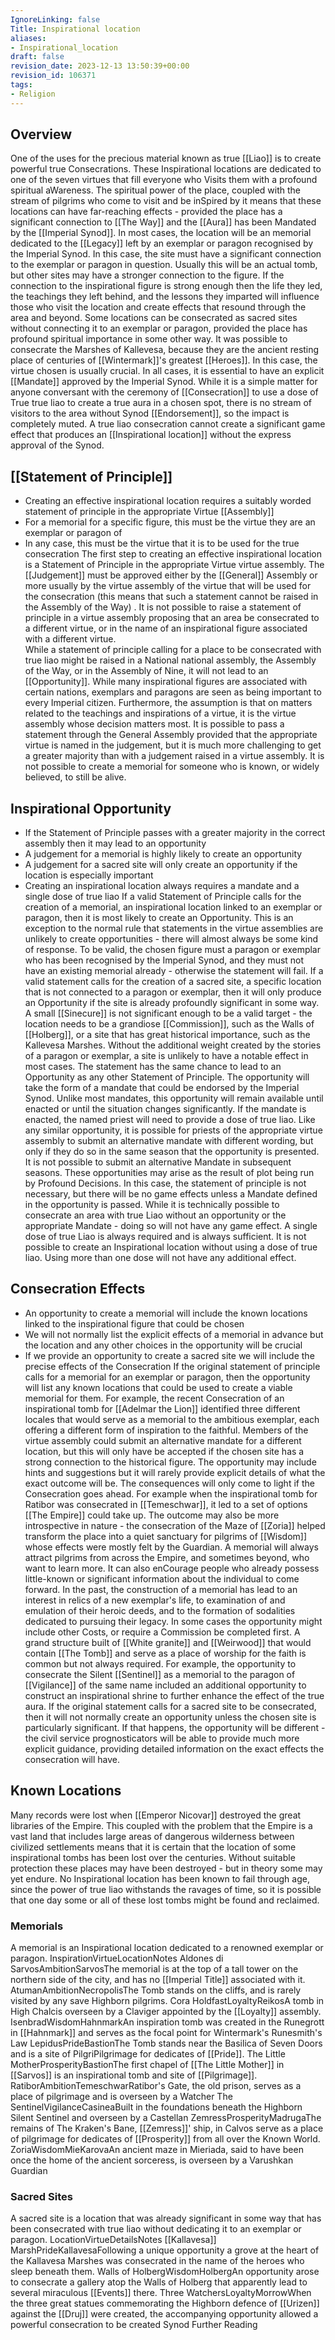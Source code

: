 ```yaml
---
IgnoreLinking: false
Title: Inspirational location
aliases:
- Inspirational_location
draft: false
revision_date: 2023-12-13 13:50:39+00:00
revision_id: 106371
tags:
- Religion
---
```


## Overview
One of the uses for the precious material known as true [[Liao]] is to create powerful true Consecrations. These Inspirational locations are dedicated to one of the seven virtues that fill everyone who Visits them with a profound spiritual aWareness. The spiritual power of the place, coupled with the stream of pilgrims who come to visit and be inSpired by it means that these locations can have far-reaching effects - provided the place has a significant connection to [[The Way]] and the [[Aura]] has been Mandated by the [[Imperial Synod]].
In most cases, the location will be an memorial dedicated to the [[Legacy]] left by an exemplar or paragon recognised by the Imperial Synod. In this case, the site must have a significant connection to the exemplar or paragon in question. Usually this will be an actual tomb, but other sites may have a stronger connection to the figure. If the connection to the inspirational figure is strong enough then the life they led, the teachings they left behind, and the lessons they imparted will influence those who visit the location and create effects that resound through the area and beyond.
Some locations can be consecrated as sacred sites without connecting it to an exemplar or paragon, provided the place has profound spiritual importance in some other way. It was possible to consecrate the Marshes of Kallevesa, because they are the ancient resting place of centuries of [[Wintermark]]'s greatest [[Heroes]]. In this case, the virtue chosen is usually crucial.
In all cases, it is essential to have an explicit [[Mandate]] approved by the Imperial Synod. While it is a simple matter for anyone conversant with the ceremony of [[Consecration]] to use a dose of True true liao to create a true aura in a chosen spot, there is no stream of visitors to the area without Synod [[Endorsement]], so the impact is completely muted. A true liao consecration cannot create a significant game effect that produces an [[Inspirational location]] without the express approval of the Synod.
## [[Statement of Principle]]
* Creating an effective inspirational location requires a suitably worded statement of principle in the appropriate Virtue [[Assembly]]
* For a memorial for a specific figure, this must be the virtue they are an exemplar or paragon of
* In any case, this must be the virtue that it is to be used for the true consecration
The first step to creating an effective inspirational location is a Statement of Principle in the appropriate Virtue virtue assembly. The [[Judgement]] must be approved either by the [[General]] Assembly or more usually by the virtue assembly of the virtue that will be used for the consecration (this means that such a statement cannot be raised in the Assembly of the Way) . It is not possible to raise a statement of principle in a virtue assembly proposing that an area be consecrated to a different virtue, or in the name of an inspirational figure associated with a different virtue.   
While a statement of principle calling for a place to be consecrated with true liao might be raised in a National national assembly, the Assembly of the Way, or in the Assembly of Nine, it will not lead to an [[Opportunity]]. While many inspirational figures are associated with certain nations, exemplars and paragons are seen as being important to every Imperial citizen. Furthermore, the assumption is that on matters related to the teachings and inspirations of a virtue, it is the virtue assembly whose decision matters most.
It is possible to pass a statement through the General Assembly provided that the appropriate virtue is named in the judgement, but it is much more challenging to get a greater majority than with a judgement raised in a virtue assembly.
It is not possible to create a memorial for someone who is known, or widely believed, to still be alive.
## Inspirational Opportunity
* If the Statement of Principle passes with a greater majority in the correct assembly then it may lead to an opportunity
* A judgement for a memorial is highly likely to create an opportunity
* A judgement for a sacred site will only create an opportunity if the location is especially important
* Creating an inspirational location always requires a mandate and a single dose of true liao
If a valid Statement of Principle calls for the creation of a memorial, an inspirational location linked to an exemplar or paragon, then it is most likely to create an Opportunity. This is an exception to the normal rule that statements in the virtue assemblies are unlikely to create opportunities - there will almost always be some kind of response. To be valid, the chosen figure must a paragon or exemplar who has been recognised by the Imperial Synod, and they must not have an existing memorial already - otherwise the statement will fail.
If a valid statement calls for the creation of a sacred site, a specific location that is not connected to a paragon or exemplar, then it will only produce an Opportunity if the site is already profoundly significant in some way. A small [[Sinecure]] is not significant enough to be a valid target - the location needs to be a grandiose [[Commission]], such as the Walls of [[Holberg]], or a site that has great historical importance, such as the Kallevesa Marshes. Without the additional weight created by the stories of a paragon or exemplar, a site is unlikely to have a notable effect in most cases. The statement has the same chance to lead to an Opportunity as any other Statement of Principle. 
The opportunity will take the form of a mandate that could be endorsed by the Imperial Synod. Unlike most mandates, this opportunity will remain available until enacted or until the situation changes significantly. If the mandate is enacted, the named priest will need to provide a dose of true liao. Like any similar opportunity, it is possible for priests of the appropriate virtue assembly to submit an alternative mandate with different wording, but only if they do so in the same season that the opportunity is presented. It is not possible to submit an alternative Mandate in subsequent seasons.
These opportunities may arise as the result of plot being run by Profound Decisions. In this case, the statement of principle is not necessary, but there will be no game effects unless a Mandate defined in the opportunity is passed. While it is technically possible to consecrate an area with true Liao without an opportunity or the appropriate Mandate - doing so will not have any game effect.
A single dose of true Liao is always required and is always sufficient.  It is not possible to create an Inspirational location without using a dose of true liao. Using more than one dose will not have any additional effect.
## Consecration Effects
* An opportunity to create a memorial will include the known locations linked to the inspirational figure that could be chosen
* We will not normally list the explicit effects of a memorial in advance but the location and any other choices in the opportunity will be crucial
* If we provide an opportunity to create a sacred site we will include the precise effects of the Consecration
If the original statement of principle calls for a memorial for an exemplar or paragon, then the opportunity will list any known locations that could be used to create a viable memorial for them. For example, the recent Consecration of an inspirational tomb for [[Adelmar the Lion]] identified three different locales that would serve as a memorial to the ambitious exemplar, each offering a different form of inspiration to the faithful. Members of the virtue assembly could submit an alternative mandate for a different location, but this will only have be accepted if the chosen site has a strong connection to the historical figure.
The opportunity may include hints and suggestions but it will rarely provide explicit details of what the exact outcome will be. The consequences will only come to light if the Consecration goes ahead. For example when the inspirational tomb for Ratibor was consecrated in [[Temeschwar]], it led to a set of options [[The Empire]] could take up. The outcome may also be more introspective in nature - the consecration of the Maze of [[Zoria]] helped transform the place into a quiet sanctuary for pilgrims of [[Wisdom]] whose effects were mostly felt by the Guardian.
A memorial will always attract pilgrims from across the Empire, and sometimes beyond, who want to learn more. It can also enCourage people who already possess little-known or significant information about the individual to come forward. In the past, the construction of a memorial has lead to an interest in relics of a new exemplar's life, to examination of and emulation of their heroic deeds, and to the formation of sodalities dedicated to pursuing their legacy.
In some cases the opportunity might include other Costs, or require a Commission be completed first. A grand structure built of [[White granite]] and [[Weirwood]] that would contain [[The Tomb]] and serve as a place of worship for the faith is common but not always required. For example, the opportunity to consecrate the Silent [[Sentinel]] as a memorial to the paragon of [[Vigilance]] of the same name included an additional opportunity to construct an inspirational shrine to further enhance the effect of the true aura.
If the original statement calls for a sacred site to be consecrated, then it will not normally create an opportunity unless the chosen site is particularly significant. If that happens, the opportunity will be different - the civil service prognosticators will be able to provide much more explicit guidance, providing detailed information on the exact effects the consecration will have. 
## Known Locations
Many records were lost when [[Emperor Nicovar]] destroyed the great libraries of the Empire. This coupled with the problem that the Empire is a vast land that includes large areas of dangerous wilderness between civilized settlements means that it is certain that the location of some inspirational tombs has been lost over the centuries. Without suitable protection these places may have been destroyed - but in theory some may yet endure. No Inspirational location has been known to fail through age, since the power of true liao withstands the ravages of time, so it is possible that one day some or all of these lost tombs might be found and reclaimed.
### Memorials
A memorial is an Inspirational location dedicated to a renowned exemplar or paragon.
InspirationVirtueLocationNotes
Aldones di SarvosAmbitionSarvosThe memorial is at the top of a tall tower on the northern side of the city, and has no [[Imperial Title]] associated with it.
AtumanAmbitionNecropolisThe Tomb stands on the cliffs, and is rarely visited by any save Highborn pilgrims.
Cora HoldfastLoyaltyReikosA tomb in High Chalcis overseen by a Claviger appointed by the [[Loyalty]] assembly.
IsenbradWisdomHahnmarkAn inspiration tomb was created in the Runegrott in [[Hahnmark]] and serves as the focal point for Wintermark's Runesmith's Law
LepidusPrideBastionThe Tomb stands near the Basilica of Seven Doors and is a site of PilgriPilgrimage for dedicates of [[Pride]].
The Little MotherProsperityBastionThe first chapel of [[The Little Mother]] in [[Sarvos]] is an inspirational tomb and site of [[Pilgrimage]].
RatiborAmbitionTemeschwarRatibor's Gate, the old prison, serves as a place of pilgrimage and is overseen by a Watcher
The SentinelVigilanceCasineaBuilt in the foundations beneath the Highborn Silent Sentinel and overseen by a Castellan
ZemressProsperityMadrugaThe remains of The Kraken's Bane, [[Zemress]]' ship, in Calvos serve as a place of pilgrimage for dedicates of [[Prosperity]] from all over the Known World.
ZoriaWisdomMieKarovaAn ancient maze in Mieriada, said to have been once the home of the ancient sorceress, is overseen by a Varushkan Guardian
### Sacred Sites
A sacred site is a location that was already significant in some way that has been consecrated with true liao without dedicating it to an exemplar or paragon.
LocationVirtueDetailsNotes
[[Kallavesa]] MarshPrideKallavesaFollowing a unique opportunity a grove at the heart of the Kallavesa Marshes was consecrated in the name of the heroes who sleep beneath them.
Walls of HolbergWisdomHolbergAn opportunity arose to consecrate a gallery atop the Walls of Holberg that apparently lead to several miraculous [[Events]] there.
Three WatchersLoyaltyMorrowWhen the three great statues commemorating the Highborn defence of [[Urizen]] against the [[Druj]] were created, the accompanying opportunity allowed a powerful consecration to be created
Synod Further Reading